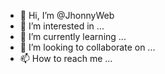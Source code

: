 - 👋 Hi, I’m @JhonnyWeb
- 👀 I’m interested in ...
- 🌱 I’m currently learning ...
- 💞️ I’m looking to collaborate on ...
- 📫 How to reach me ...

<!---
JhonnyWeb/JhonnyWeb is a ✨ special ✨ repository because its `README.md` (this file) appears on your GitHub profile.
You can click the Preview link to take a look at your changes.
--->
